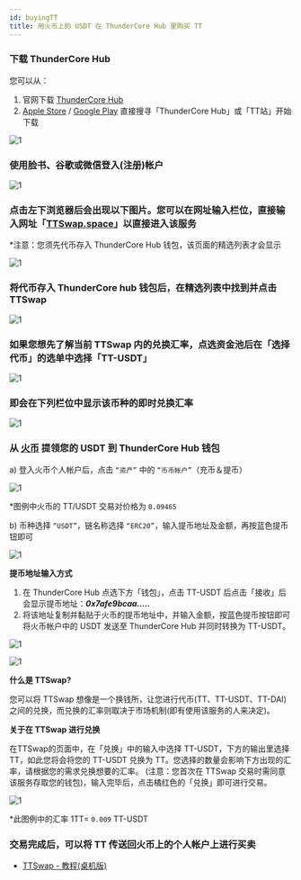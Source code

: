 ```yaml
---
id: buyingTT
title: 用火币上的 USDT 在 ThunderCore Hub 里购买 TT
---
```


### 下载  ThunderCore Hub
您可以从：
1. 官网下载 [ThunderCore Hub](https://www.thundercore.com/thundercore-hub/?lang=zh-hans) 
2. [Apple Store](https://apps.apple.com/tw/app/thundercore-hub/id1471222243) / [Google Play](https://play.google.com/store/apps/details?id=com.thundercore.mobile&hl=en) 直接搜寻「ThunderCore Hub」或「TT站」开始下载

![1](assets/img/buyingTT/1.png)

### 使用脸书、谷歌或微信登入(注册)帐户 

![1](assets/img/buyingTT/2.png)

### 点击左下浏览器后会出现以下图片。您可以在网址输入栏位，直接输入网址「[TTSwap.space](https://ttswap.space/#/swap)」以直接进入该服务

*注意：您须先代币存入 ThunderCore Hub 钱包，该页面的精选列表才会显示

![1](assets/img/buyingTT/3.png)

### 将代币存入 ThunderCore hub 钱包后，在精选列表中找到并点击 TTSwap

![1](assets/img/buyingTT/4.png)

### 如果您想先了解当前 TTSwap 内的兑换汇率，点选资金池后在「选择代币」的选单中选择「TT-USDT」

![1](assets/img/buyingTT/5.png)

### 即会在下列栏位中显示该币种的即时兑换汇率

![1](assets/img/buyingTT/6.png)

### 从 [火币](https://www.huobi.com/en-us/exchange/tt_usdt/) 提领您的 USDT 到 ThunderCore Hub 钱包
a) 登入火币个人帐户后，点击 `“资产”` 中的 `“币币帐户”`（充币＆提币）

![1](assets/img/buyingTT/7.png)

*图例中火币的 TT/USDT 交易对价格为 ```0.09465```

b) 币种选择 `“USDT”`，链名称选择 `“ERC20”`，输入提币地址及金额，再按蓝色提币钮即可 

![1](assets/img/buyingTT/8.png)

__**提币地址输入方式**__

1. 在 ThunderCore Hub 点选下方「钱包」，点击 TT-USDT 后点击「接收」后会显示提币地址：__*0x7afe9bcaa…..*__
2. 将该地址复制并黏贴于火币的提币地址中，并输入金额，按蓝色提币按钮即可将火币帐户中的 USDT 发送至 ThunderCore Hub 并同时转换为 TT-USDT。

![1](assets/img/buyingTT/9.png)

![1](assets/img/buyingTT/10.png)

__**什么是 TTSwap?**__

您可以将 TTSwap 想像是一个换钱所，让您进行代币(TT、TT-USDT、TT-DAI)之间的兑换，而兑换的汇率则取决于市场机制(即有使用该服务的人来决定)。

__**关于在 TTSwap 进行兑换**__

在TTSwap的页面中，在「兑换」中的输入中选择 TT-USDT，下方的输出里选择 TT，如此您将会将您的 TT-USDT 兑换为 TT。您选择的数量会影响下方出现的汇率，请根据您的需求兑换想要的汇率。 (注意：您首次在 TTSwap 交易时需同意该服务存取您的钱包)，输入完毕后，点击橘红色的「兑换」即可进行交易。

![1](assets/img/buyingTT/11.png)

*此图例中的汇率 1TT= ```0.009``` TT-USDT

### 交易完成后，可以将 TT 传送回火币上的个人帐户上进行买卖

* [TTSwap - 教程(桌机版)](https://ttswap.space/TTswapTutorial-cn.pdf)
